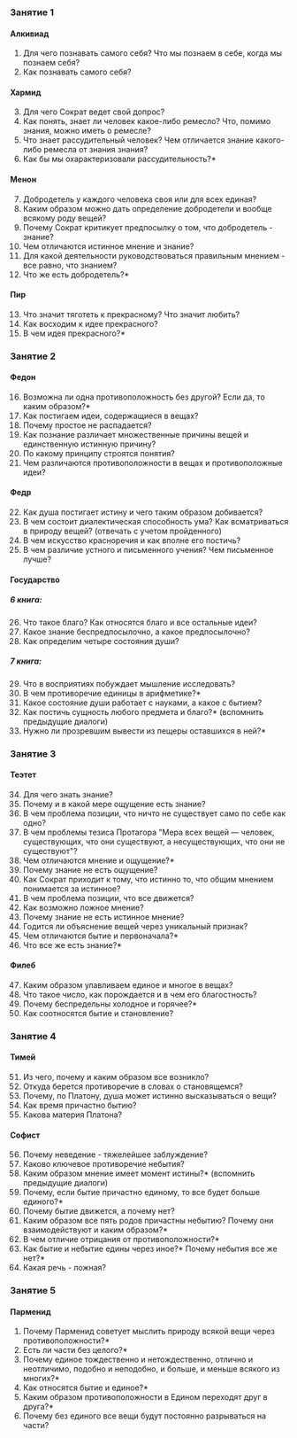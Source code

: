 ### Занятие 1
#### Алкивиад
1. Для чего познавать самого себя? Что мы познаем в себе, когда мы познаем себя?
2. Как познавать самого себя?
#### Хармид
3. Для чего Сократ ведет свой допрос?
4. Как понять, знает ли человек какое-либо ремесло? Что, помимо знания, можно иметь о ремесле?
5. Что знает рассудительный человек? Чем отличается знание какого-либо ремесла от знания знания?
6. Как бы мы охарактеризовали рассудительность?*
#### Менон
7. Добродетель у каждого человека своя или для всех единая?
8. Каким образом можно дать определение добродетели и вообще всякому роду вещей?
9. Почему Сократ критикует предпосылку о том, что добродетель - знание?
10. Чем отличаются истинное мнение и знание?
11. Для какой деятельности руководствоваться правильным мнением - все равно, что знанием?
12. Что же есть добродетель?*
#### Пир
13. Что значит тяготеть к прекрасному? Что значит любить?
14. Как восходим к идее прекрасного?
15. В чем идея прекрасного?*
### Занятие 2
#### Федон
16. Возможна ли одна противоположность без другой? Если да, то каким образом?*
17. Как постигаем идеи, содержащиеся в вещах?
18. Почему простое не распадается?
19. Как познание различает множественные причины вещей и единственную истинную причину?
20. По какому принципу строятся понятия?
21. Чем различаются противоположности в вещах и противоположные идеи?
#### Федр
22. Как душа постигает истину и чего таким образом добивается?
23. В чем состоит диалектическая способность ума? Как всматриваться в природу вещей? (отвечать с учетом пройденного)
24. В чем искусство красноречия и как вполне его постичь?
25. В чем различие устного и письменного учения? Чем письменное лучше?
#### Государство
##### 6 книга:
26. Что такое благо? Как относятся благо и все остальные идеи? 
27. Какое знание беспредпосылочно, а какое предпосылочно?
28. Как определим четыре состояния души?
##### 7 книга:
29. Что в восприятиях побуждает мышление исследовать?
30. В чем противоречие единицы в арифметике?*
31. Какое состояние души работает с науками, а какое с бытием?
32. Как постичь сущность любого предмета и благо?* (вспомнить предыдущие диалоги)
33. Нужно ли прозревшим вывести из пещеры оставшихся в ней?*
### Занятие 3
#### Теэтет
34. Для чего знать знание?
35. Почему и в какой мере ощущение есть знание?
36. В чем проблема позиции, что ничто не существует само по себе как одно?
37. В чем проблемы тезиса Протагора "Мера всех вещей — человек, существующих, что они существуют, а несуществующих, что они не существуют"?
38. Чем отличаются мнение и ощущение?*
39. Почему знание не есть ощущение?
40. Как Сократ приходит к тому, что истинно то, что общим мнением понимается за истинное? 
41. В чем проблема позиции, что все движется?
42. Как возможно ложное мнение?
43. Почему знание не есть истинное мнение? 
44. Годится ли объяснение вещей через уникальный признак?
45. Чем отличаются бытие и первоначала?*
46. Что все же есть знание?*
#### Филеб
47. Каким образом улавливаем единое и многое в вещах?
48. Что такое число, как порождается и в чем его благостность?
49. Почему беспредельны холодное и горячее?*
50. Как соотносятся бытие и становление?
### Занятие 4
#### Тимей
51. Из чего, почему и каким образом все возникло?
52. Откуда берется противоречие в словах о становящемся?
53. Почему, по Платону, душа может истинно высказываться о вещи? 
54. Как время причастно бытию?
55. Какова материя Платона?
#### Софист
56. Почему неведение - тяжелейшее заблуждение?
57. Каково ключевое противоречие небытия?
58. Каким образом мнение имеет момент истины?* (вспомнить предыдущие диалоги)
59. Почему, если бытие причастно единому, то все будет больше единого?*
60. Почему бытие движется, а почему нет?
61. Каким образом все пять родов причастны небытию? Почему они взаимодействуют и каким образом?*
62. В чем отличие отрицания от противоположности?*
63. Как бытие и небытие едины через иное?* Почему небытия все же нет?* 
64. Какая речь - ложная?
### Занятие 5
#### Парменид
1. Почему Парменид советует мыслить природу всякой вещи через противоположности?*
2. Есть ли части без целого?* 
3. Почему единое тождественно и нетождественно, отлично и неотличимо, подобно и неподобно, и больше, и меньше всякого из многих?*
4. Как относятся бытие и единое?*
5. Каким образом противоположности в Едином переходят друг в друга?*
6. Почему без единого все вещи будут постоянно разрываться на части?